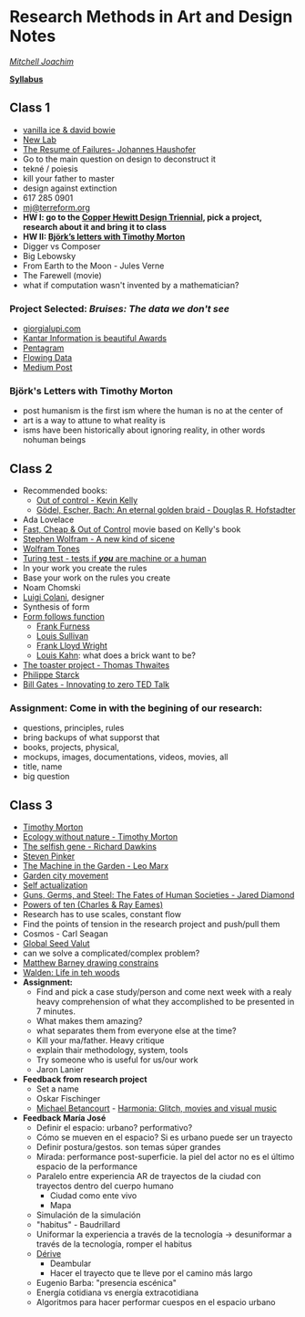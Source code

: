 # Research Methods in Art and Design Notes
*[Mitchell Joachim](https://en.wikipedia.org/wiki/Mitchell_Joachim)*

**[Syllabus](https://newclasses.nyu.edu/portal/site/2bd1a20a-a674-4d28-badf-9fbfcd2228d9/tool/940fc9f5-7266-4f5a-80b3-9cc73e310047/main)**

## Class 1
* [vanilla ice & david bowie](https://www.stereogum.com/1951816/vanilla-ice-just-straight-up-bought-under-pressure-from-david-bowie-queen/video/)
* [New Lab](https://newlab.com)
* [The Resume of Failures- Johannes Haushofer](https://www.princeton.edu/~joha/Johannes_Haushofer_CV_of_Failures.pdf)
* Go to the main question on design to deconstruct it
* tekné / poiesis
* kill your father to master
* design against extinction
* 617 285 0901
* mj@terreform.org
* **HW I: go to the [Copper Hewitt Design Triennial](https://www.cooperhewitt.org/channel/nature/), pick a project, research about it and bring it to class**
* **HW II: [Björk’s letters with Timothy Morton](https://www.dazeddigital.com/music/gallery/20196/0/bjork-s-letters-with-timothy-morton)**
* Digger vs Composer
* Big Lebowsky
* From Earth to the Moon - Jules Verne
* The Farewell (movie)
* what if computation wasn't invented by a mathematician?

### Project Selected: *Bruises: The data we don't see*
* [giorgialupi.com](https://giorgialupi.com/bruises-the-data-we-dont-see/)
* [Kantar Information is beautiful Awards](https://www.informationisbeautifulawards.com/showcase/3288-bruises-the-data-we-don-t-see)
* [Pentagram](https://www.pentagram.com/work/bruises-the-data-we-dont-see)
* [Flowing Data](https://flowingdata.com/2018/02/01/bruises/)
* [Medium Post](https://medium.com/@giorgialupi/bruises-the-data-we-dont-see-1fdec00d0036)

### Björk's Letters with Timothy Morton
* post humanism is the first ism where the human is no at the center of
* art is a way to attune to what reality is
* isms have been historically about ignoring reality, in other words nohuman beings

## Class 2
* Recommended books: 
    * [Out of control - Kevin Kelly](https://kk.org/mt-files/books-mt/ooc-mf.pdf)
    * [Gödel, Escher, Bach: An eternal golden braid - Douglas R. Hofstadter](https://archive.org/details/GEBen_201404)
* Ada Lovelace
* [Fast, Cheap & Out of Control](https://www.imdb.com/title/tt0119107/) movie based on Kelly's book
* [Stephen Wolfram - A new kind of sicene](https://www.wolframscience.com/nks/)
* [Wolfram Tones](http://tones.wolfram.com/generate/G1BMyY7iif85r5tqd0SDlKr5flkeYRDyyYaS7c9nMgwm)
* [Turing test - tests if ***you*** are machine or a human](https://en.wikipedia.org/wiki/Turing_test)
* In your work you create the rules
* Base your work on the rules you create
* Noam Chomski
* [Luigi Colani](https://en.wikipedia.org/wiki/Luigi_Colani), designer
* Synthesis of form
* [Form follows function](https://en.wikipedia.org/wiki/Form_follows_function)
    * [Frank Furness](https://en.wikipedia.org/wiki/Frank_Furness)
    * [Louis Sullivan](https://en.wikipedia.org/wiki/Louis_Sullivan)
    * [Frank Lloyd Wright](https://en.wikipedia.org/wiki/Frank_Lloyd_Wright)
    * [Louis Kahn](https://en.wikipedia.org/wiki/Louis_Kahn): what does a brick want to be?
* [The toaster project - Thomas Thwaites](http://www.thomasthwaites.com/the-toaster-project/)
* [Philippe Starck](https://en.wikipedia.org/wiki/Philippe_Starck)
* [Bill Gates - Innovating to zero TED Talk](https://www.ted.com/talks/bill_gates/transcript)

### Assignment: Come in with the begining of our research:
* questions, principles, rules
* bring backups of what supporst that
* books, projects, physical,
* mockups, images, documentations, videos, movies, all
* title, name
* big question

## Class 3
* [Timothy Morton](https://en.wikipedia.org/wiki/Timothy_Morton)
* [Ecology without nature - Timothy Morton](https://www.amazon.com/Ecology-without-Nature-Rethinking-Environmental/dp/0674034856/ref=ed_oe_p)
* [The selfish gene - Richard Dawkins](https://en.wikipedia.org/wiki/The_Selfish_Gene)
* [Steven Pinker](https://www.ted.com/talks/steven_pinker_chalks_it_up_to_the_blank_slate)
* [The Machine in the Garden - Leo Marx](https://en.wikipedia.org/wiki/The_Machine_in_the_Garden)
* [Garden city movement](https://en.wikipedia.org/wiki/Garden_city_movement)
* [Self actualization](https://en.wikipedia.org/wiki/Self-actualization)
* [Guns, Germs, and Steel: The Fates of Human Societies - Jared Diamond](https://en.wikipedia.org/wiki/Guns%2C_Germs%2C_and_Steel)
* [Powers of ten (Charles & Ray Eames)](https://www.youtube.com/watch?v=0fKBhvDjuy0)
* Research has to use scales, constant flow
* Find the points of tension in the research project and push/pull them
* Cosmos - Carl Seagan
* [Global Seed Valut](https://www.seedvault.no/)
* can we solve a complicated/complex problem?
* [Matthew Barney drawing constrains](https://ago.ca/exhibitions/matthew-barney-drawing-restraint)
* [Walden: Life in teh woods](https://en.wikipedia.org/wiki/Walden)
* **Assignment:** 
    * Find and pick a case study/person and come next week with a realy heavy comprehension of what they accomplished to be presented in 7 minutes. 
    * What makes them amazing?
    * what separates them from everyone else at the time? 
    * Kill your ma/father. Heavy critique
    * explain thair methodology, system, tools
    * Try someone who is useful for us/our work
    * Jaron Lanier
* **Feedback from research project**
    * Set a name
    * Oskar Fischinger
    * [Michael Betancourt](https://en.wikipedia.org/wiki/Michael_Betancourt#The_Digital) - [Harmonia: Glitch, movies and visual music](https://expcinema.org/site/en/books/harmonia-glitch-movies-and-visual-music)
* **Feedback María José**
    * Definir el espacio: urbano? performativo?
    * Cómo se mueven en el espacio? Si es urbano puede ser un trayecto
    * Definir postura/gestos. son temas súper grandes
    * Mirada: performance post-superficie. la piel del actor no es el último espacio de la performance
    * Paralelo entre experiencia AR de trayectos de la ciudad con trayectos dentro del cuerpo humano
        * Ciudad como ente vivo
        * Mapa
    * Simulación de la simulación
    * "habitus" - Baudrillard
    * Uniformar la experiencia a través de la tecnología -> desuniformar a través de la tecnología, romper el habitus
    * [Dérive](https://en.wikipedia.org/wiki/D%C3%A9rive)
        * Deambular
        * Hacer el trayecto que te lleve por el camino más largo 
    * Eugenio Barba: "presencia escénica"
    * Energía cotidiana vs energía extracotidiana
    * Algoritmos para hacer performar cuespos en el espacio urbano
